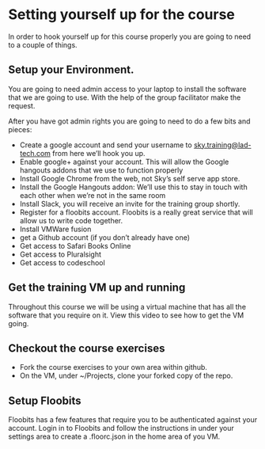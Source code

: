 # Setting yourself up for the course

In order to hook yourself up for this course properly you are going to need to a couple of things.


## Setup your Environment.

You are going to need admin access to your laptop to install the software that we are going to use. With the help of the group facilitator make the request.

After you have got admin rights you are going to need to do a few bits and pieces:

* Create a google account and send your username to sky.training@lad-tech.com from here we’ll hook you up.
* Enable google+ against your account. This will allow the Google hangouts addons that we use to function properly
* Install Google Chrome from the web, not Sky’s self serve app store.
* Install the Google Hangouts addon: We’ll use this to stay in touch with each other when we’re not in the same room
* Install Slack, you will receive an invite for the training group shortly.
* Register for a floobits account. Floobits is a really great service that will allow us to write code together.
* Install VMWare fusion
* get a Github account (if you don’t already have one)
* Get access to Safari Books Online
* Get access to Pluralsight
* Get access to codeschool


## Get the training VM up and running

Throughout this course we will be using a virtual machine that has all the software that you require on it. View this video to see how to get the VM going.


## Checkout the course exercises

* Fork the course exercises to your own area within github.
* On the VM, under ~/Projects, clone your forked copy of the repo.


## Setup Floobits

Floobits has a few features that require you to be authenticated against your account. Login in to Floobits and follow the instructions in under your settings area to create a .floorc.json in the home area of you VM.

